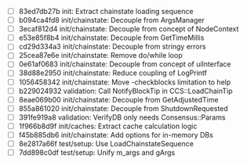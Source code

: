 - [ ] 83ed7db27b init: Extract chainstate loading sequence
- [ ] b094ca4fd8 init/chainstate: Decouple from ArgsManager
- [ ] 3ecaf812d4 init/chainstate: Decouple from concept of NodeContext
- [ ] e53e85f8b4 init/chainstate: Decouple from GetTimeMillis
- [ ] cd29d334a3 init/chainstate: Decouple from stringy errors
- [ ] 25cea87e6e init/chainstate: Remove do/while loop
- [ ] 0e61af0683 init/chainstate: Decouple from concept of uiInterface
- [ ] 38d88e2950 init/chainstate: Reduce coupling of LogPrintf
- [ ] 1056458342 init/chainstate: Move -checkblocks limitation to help
- [ ] b229024932 validation: Call NotifyBlockTip in CCS::LoadChainTip
- [ ] 8eae069b00 init/chainstate: Decouple from GetAdjustedTime
- [ ] 855a861020 init/chainstate: Decouple from ShutdownRequested
- [ ] 391fe919a8 validation: VerifyDB only needs Consensus::Params
- [ ] 1f966b8d9f init/caches: Extract cache calculation logic
- [ ] f45b885db6 init/chainstate: Add options for in-memory DBs
- [ ] 8e2817a66f test/setup: Use LoadChainstateSequence
- [ ] 7dd898c0df test/setup: Unify m_args and gArgs
